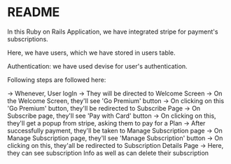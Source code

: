 # README

In this Ruby on Rails Application, we have integrated stripe for payment's subscriptions.

Here, we have users, which we have stored in users table.

Authentication: we have used devise for user's authentication.

Following steps are followed here:

-> Whenever, User logIn
-> They will be directed to Welcome Screen
-> On the Welcome Screen, they'll see 'Go Premium' button
-> On clicking on this 'Go Premium' button, they'll be redirected to Subscribe Page
-> On Subscribe page, they'll see 'Pay with Card' button
-> On clicking on this, they'll get a popup from stripe, asking them to pay for a Plan
-> After successfully payment, they'll be taken to Manage Subscription page
-> On Manage Subscription page, they'll see 'Manage Subscription' button
-> On clicking on this, they'all be redirected to Subscription Details Page
-> Here, they can see subscription Info as well as can delete their subscription


